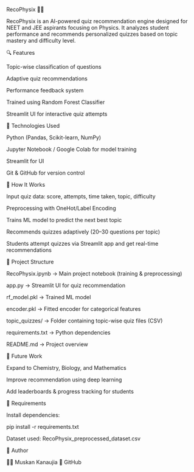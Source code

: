 RecoPhysix 🔭📘

RecoPhysix is an AI-powered quiz recommendation engine designed for NEET and JEE aspirants focusing on Physics.
It analyzes student performance and recommends personalized quizzes based on topic mastery and difficulty level.

🔍 Features

Topic-wise classification of questions

Adaptive quiz recommendations

Performance feedback system

Trained using Random Forest Classifier

Streamlit UI for interactive quiz attempts

🎯 Technologies Used

Python (Pandas, Scikit-learn, NumPy)

Jupyter Notebook / Google Colab for model training

Streamlit for UI

Git & GitHub for version control

🧠 How It Works

Input quiz data: score, attempts, time taken, topic, difficulty

Preprocessing with OneHot/Label Encoding

Trains ML model to predict the next best topic

Recommends quizzes adaptively (20–30 questions per topic)

Students attempt quizzes via Streamlit app and get real-time recommendations

📁 Project Structure

RecoPhysix.ipynb → Main project notebook (training & preprocessing)

app.py → Streamlit UI for quiz recommendation

rf_model.pkl → Trained ML model

encoder.pkl → Fitted encoder for categorical features

topic_quizzes/ → Folder containing topic-wise quiz files (CSV)

requirements.txt → Python dependencies

README.md → Project overview

🚀 Future Work

Expand to Chemistry, Biology, and Mathematics

Improve recommendation using deep learning

Add leaderboards & progress tracking for students

🔹 Requirements

Install dependencies:

pip install -r requirements.txt


Dataset used: RecoPhysix_preprocessed_dataset.csv

📌 Author

👩‍💻 Muskan Kanaujia
🔗 GitHub
